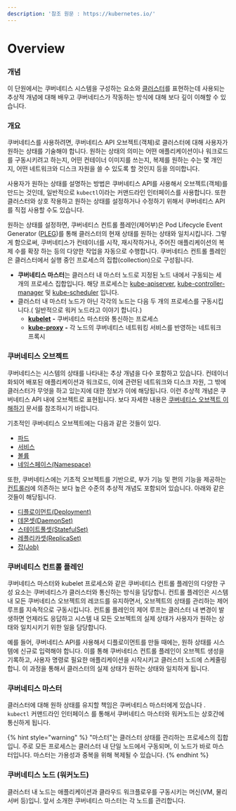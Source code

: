 ```yaml
---
description: '참조 원문 : https://kubernetes.io/'
---
```


# Overview

### 개념

이 단원에서는 쿠버네티스 시스템을 구성하는 요소와 [클러스터](https://kubernetes.io/ko/docs/reference/glossary/?all=true#term-cluster)를 표현하는데 사용되는 추상적 개념에 대해 배우고 쿠버네티스가 작동하는 방식에 대해 보다 깊이 이해할 수 있습니다.

### 개요 <a id="&#xAC1C;&#xC694;"></a>

쿠버네티스를 사용하려면, 쿠버네티스 API 오브젝트\(객체\)로 클러스터에 대해 사용자가 원하는 상태를 기술해야 합니다. 원하는 상태의 의미는 어떤 애플리케이션이나 워크로드를 구동시키려고 하는지, 어떤 컨테이너 이미지를 쓰는지, 복제를 원하는 수는 몇 개인지, 어떤 네트워크와 디스크 자원을 쓸 수 있도록 할 것인지 등을 의미합니다.

사용자가 원하는 상태를 설명하는 방법은 쿠버네티스 API를 사용해서 오브젝트\(객체\)를 만드는 것인데, 일반적으로 `kubectl`이라는 커맨드라인 인터페이스를 사용합니다.  또한 클러스터와 상호 작용하고 원하는 상태를 설정하거나 수정하기 위해서 쿠버네티스 API를 직접 사용할 수도 있습니다.

원하는 상태를 설정하면, 쿠버네티스 컨트롤 플레인\(제어부\)은 Pod Lifecycle Event Generator \([PLEG](https://github.com/kubernetes/community/blob/master/contributors/design-proposals/node/pod-lifecycle-event-generator.md)\)를 통해 클러스터의 현재 상태를 원하는 상태와 일치시킵니다. 그렇게 함으로써, 쿠버네티스가 컨테이너를 시작, 재시작하거나, 주어진 애플리케이션의 복제 수를 확장 하는 등의 다양한 작업을 자동으로 수행합니다. 쿠버네티스 컨트롤 플레인은 클러스터에서 실행 중인 프로세스의 집합\(collection\)으로 구성됩니다. 

* **쿠버네티스 마스터**는 클러스터 내 마스터 노드로 지정된 노드 내에서 구동되는 세 개의 프로세스 집합입니다.  해당 프로세스는 [kube-apiserver](https://kubernetes.io/docs/admin/kube-apiserver/), [kube-controller-manager](https://kubernetes.io/docs/admin/kube-controller-manager/) 및 [kube-scheduler](https://kubernetes.io/docs/admin/kube-scheduler/) 입니다.
* 클러스터 내 마스터 노드가 아닌 각각의 노드는 다음 두 개의 프로세스를 구동시킵니다.\( 일반적으로 워커 노드라고 이야기 합니다.\)
  * [**kubelet**](https://kubernetes.io/docs/admin/kubelet/) **-** 쿠버네티스 마스터와 통신하는 프로세스
  * [**kube-proxy**](https://kubernetes.io/docs/admin/kube-proxy/) **-** 각 노드의 쿠버네티스 네트워킹 서비스를 반영하는 네트워크 프록시

### 쿠버네티스 오브젝트 <a id="&#xCFE0;&#xBC84;&#xB124;&#xD2F0;&#xC2A4;-&#xC624;&#xBE0C;&#xC81D;&#xD2B8;"></a>

쿠버네티스는 시스템의 상태를 나타내는 추상 개념을 다수 포함하고 있습니다.  컨테이너화되어 배포된 애플리케이션과 워크로드, 이에 관련된 네트워크와 디스크 자원, 그 밖에 클러스터가 무엇을 하고 있는지에 대한 정보가 이에 해당됩니다. 이런 추상적 개념은 쿠버네티스 API 내에 오브젝트로 표현됩니다. 보다 자세한 내용은 [쿠버네티스 오브젝트 이해하기](https://kubernetes.io/ko/docs/concepts/overview/working-with-objects/kubernetes-objects/#kubernetes-objects) 문서를 참조하시기 바랍니다.

기초적인 쿠버네티스 오브젝트에는 다음과 같은 것들이 있다.

* [파드](https://kubernetes.io/ko/docs/concepts/workloads/pods/pod-overview/)
* [서비스](https://kubernetes.io/ko/docs/concepts/services-networking/service/)
* [볼륨](https://kubernetes.io/ko/docs/concepts/storage/volumes/)
* [네임스페이스\(Namespace\)](https://kubernetes.io/ko/docs/concepts/overview/working-with-objects/namespaces/)

또한, 쿠버네티스에는 기초적 오브젝트를 기반으로, 부가 기능 및 편의 기능을 제공하는 [컨트롤러](https://kubernetes.io/ko/docs/concepts/architecture/controller/)에 의존하는 보다 높은 수준의 추상적 개념도 포함되어 있습니다. 아래와 같은 것들이 해당됩니다.

* [디플로이먼트\(Deployment\)](https://kubernetes.io/ko/docs/concepts/workloads/controllers/deployment/)
* [데몬셋\(DaemonSet\)](https://kubernetes.io/ko/docs/concepts/workloads/controllers/daemonset/)
* [스테이트풀셋\(StatefulSet\)](https://kubernetes.io/ko/docs/concepts/workloads/controllers/statefulset/)
* [레플리카셋\(ReplicaSet\)](https://kubernetes.io/ko/docs/concepts/workloads/controllers/replicaset/)
* [잡\(Job\)](https://kubernetes.io/ko/docs/concepts/workloads/controllers/jobs-run-to-completion/)

### 쿠버네티스 컨트롤 플레인 <a id="&#xCFE0;&#xBC84;&#xB124;&#xD2F0;&#xC2A4;-&#xCEE8;&#xD2B8;&#xB864;-&#xD50C;&#xB808;&#xC778;"></a>

쿠버네티스 마스터와 kubelet 프로세스와 같은 쿠버네티스 컨트롤 플레인의 다양한 구성 요소는 쿠버네티스가 클러스터와 통신하는 방식을 담당합니. 컨트롤 플레인은 시스템 내 모든 쿠버네티스 오브젝트의 레코드를 유지하면서, 오브젝트의 상태를 관리하는 제어 루프를 지속적으로 구동시킵니다. 컨트롤 플레인의 제어 루프는 클러스터 내 변경이 발생하면 언제라도 응답하고 시스템 내 모든 오브젝트의 실제 상태가 사용자가 원하는 상태와 일치시키기 위한 일을 담당합니다.

예를 들어, 쿠버네티스 API를 사용해서 디플로이먼트를 만들 때에는, 원하 상태를 시스템에 신규로 입력해야 합니다. 이를 통해 쿠버네티스 컨트롤 플레인이 오브젝트 생성을 기록하고, 사용자 명령로 필요한 애플리케이션을 시작시키고 클러스터 노드에 스케줄링합니. 이 과정을 통해서 클러스터의 실제 상태가 원하는 상태와 일치하게 됩니다.

### 쿠버네티스 마스터

클러스터에 대해 원하 상태를 유지할 책임은 쿠버네티스 마스터에게 있습니다 . `kubectl` 커맨드라인 인터페이스 를  통해서  쿠버네티스  마스터와   워커노드는 상호간에  통신하게 됩니다.

{% hint style="warning" %}
"마스터"는 클러스터 상태를 관리하는 프로세스의 집합입니. 주로 모든 프로세스는 클러스터 내 단일 노드에서 구동되며, 이 노드가 바로 마스터입니다. 마스터는 가용성과 중복을 위해 복제될 수 있습니다.
{% endhint %}

### 쿠버네티스 노드 \(워커노드\)

클러스터 내 노드는 애플리케이션과 클라우드 워크플로우를 구동시키는 머신\(VM, 물리 서버 등\)입니. 앞서 소개한 쿠버네티스 마스터는 각 노드를 관리합니다. 

